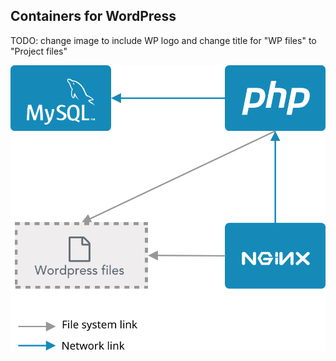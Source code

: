 ## Containers for WordPress

TODO: change image to include WP logo and change title for "WP files" to "Project files"

<img src="images/docker-containers.svg">
